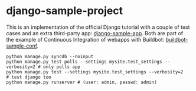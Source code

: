 django-sample-project
=====================

This is an implementation of the official Django tutorial with a couple of test cases and an extra third-party app: [django-sample-app](https://github.com/danirus/django-sample-app). Both are part of the example of Continuous Integration of webapps with Buildbot: [buildbot-sample-conf](https://github.com/danirus/buildbot-sample-conf).

    python manage.py syncdb --noinput
    python manage.py test polls --settings mysite.test_settings --verbosity=2 # only polls app
    python manage.py test --settings mysite.test_settings --verbosity=2       # test django too
    python manage.py runserver # (user: admin, passwd: admin)
